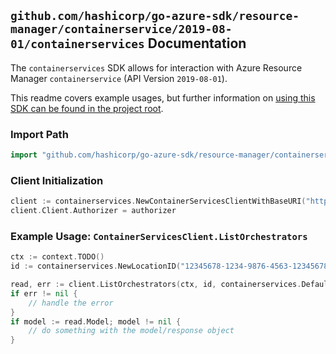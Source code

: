 
## `github.com/hashicorp/go-azure-sdk/resource-manager/containerservice/2019-08-01/containerservices` Documentation

The `containerservices` SDK allows for interaction with Azure Resource Manager `containerservice` (API Version `2019-08-01`).

This readme covers example usages, but further information on [using this SDK can be found in the project root](https://github.com/hashicorp/go-azure-sdk/tree/main/docs).

### Import Path

```go
import "github.com/hashicorp/go-azure-sdk/resource-manager/containerservice/2019-08-01/containerservices"
```


### Client Initialization

```go
client := containerservices.NewContainerServicesClientWithBaseURI("https://management.azure.com")
client.Client.Authorizer = authorizer
```


### Example Usage: `ContainerServicesClient.ListOrchestrators`

```go
ctx := context.TODO()
id := containerservices.NewLocationID("12345678-1234-9876-4563-123456789012", "locationName")

read, err := client.ListOrchestrators(ctx, id, containerservices.DefaultListOrchestratorsOperationOptions())
if err != nil {
	// handle the error
}
if model := read.Model; model != nil {
	// do something with the model/response object
}
```
